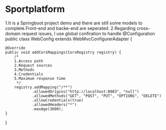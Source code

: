 # Sportplatform
1.It is a Springboot project demo and there are still some models to complete.Front-end and backe-end are seperated.
2.Regarding cross-domain request issues, I use global confiration to handle
@Configuration
public class WebConfig extends WebMvcConfigurerAdapter {

    @Override
    public void addCorsMappings(CorsRegistry registry) {
        /*
        1.Access path
        2.Request sources
        3.Methods
        4.Credentials
        5.Maximum response time
         */
        registry.addMapping("/**")
                .allowedOrigins("http://localhost:8083", "null")
                .allowedMethods("GET", "POST", "PUT", "OPTIONS", "DELETE")
                .allowCredentials(true)
                .allowedHeaders("*")
                .maxAge(3600);
    }
}


